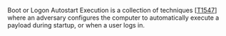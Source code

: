Boot or Logon Autostart Execution is a collection of techniques [[T1547](https://attack.mitre.org/techniques/T1547/)] where an adversary configures the computer to automatically execute a payload during startup, or when a user logs in.